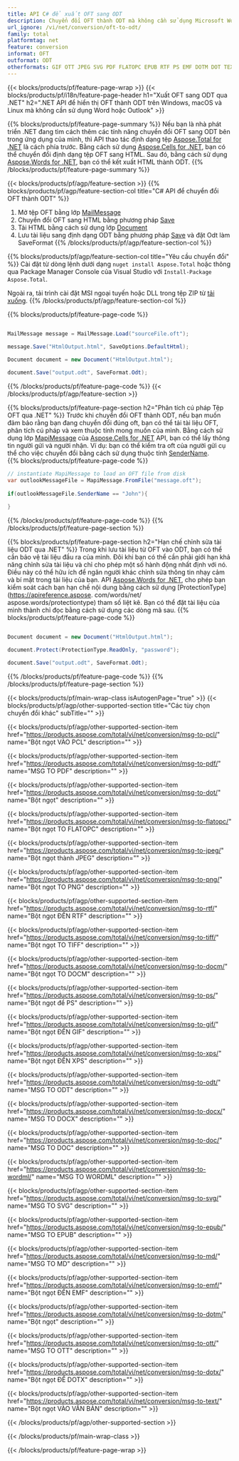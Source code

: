 ```yaml
---
title: API C# để xuất OFT sang ODT
description: Chuyển đổi OFT thành ODT mà không cần sử dụng Microsoft Word hoặc Outlook trên .NET
url_ignore: /vi/net/conversion/oft-to-odt/
family: total
platformtag: net
feature: conversion
informat: OFT
outformat: ODT
otherformats: GIF OTT JPEG SVG PDF FLATOPC EPUB RTF PS EMF DOTM DOT TEXT DOC DOCX DOTX XPS MD DOCM WORDML ODT PNG PCL TIFF
---
```

{{< blocks/products/pf/feature-page-wrap >}}
{{< blocks/products/pf/i18n/feature-page-header h1="Xuất OFT sang ODT qua .NET" h2=".NET API để hiển thị OFT thành ODT trên Windows, macOS và Linux mà không cần sử dụng Word hoặc Outlook" >}}

{{% blocks/products/pf/feature-page-summary %}}
Nếu bạn là nhà phát triển .NET đang tìm cách thêm các tính năng chuyển đổi OFT sang ODT bên trong ứng dụng của mình, thì API thao tác định dạng tệp [Aspose.Total for .NET](https://products.aspose.com/total/net/) là cách phía trước. Bằng cách sử dụng [Aspose.Cells for .NET](https://products.aspose.com/oft/net/), bạn có thể chuyển đổi định dạng tệp OFT sang HTML. Sau đó, bằng cách sử dụng [Aspose.Words for .NET](https://products.aspose.com/words/net/), bạn có thể kết xuất HTML thành ODT.
{{% /blocks/products/pf/feature-page-summary  %}}

{{< blocks/products/pf/agp/feature-section >}}
{{% blocks/products/pf/agp/feature-section-col title="C# API để chuyển đổi OFT thành ODT" %}}
1. Mở tệp OFT bằng lớp [MailMessage](https://apireference.aspose.com/oft/net/aspose.oft/mailmessage)
2. Chuyển đổi OFT sang HTML bằng phương pháp [Save](https://apireference.aspose.com/oft/net/aspose.oft.mailmessage/save/methods/3)
3. Tải HTML bằng cách sử dụng lớp [Document](https://apireference.aspose.com/words/net/aspose.words/document)
4. Lưu tài liệu sang định dạng ODT bằng phương pháp [Save](https://apireference.aspose.com/words/net/aspose.words.document/save/methods/4) và đặt Odt làm SaveFormat
{{% /blocks/products/pf/agp/feature-section-col %}}

{{% blocks/products/pf/agp/feature-section-col title="Yêu cầu chuyển đổi" %}}
Cài đặt từ dòng lệnh dưới dạng ```nuget install Aspose.Total``` hoặc thông qua Package Manager Console của Visual Studio với ```Install-Package Aspose.Total```.

Ngoài ra, tải trình cài đặt MSI ngoại tuyến hoặc DLL trong tệp ZIP từ [tải xuống](https://downloads.aspose.com/total/net).
{{% /blocks/products/pf/agp/feature-section-col %}}

{{% blocks/products/pf/feature-page-code %}}

```cs

MailMessage message = MailMessage.Load("sourceFile.oft");
 
message.Save("HtmlOutput.html", SaveOptions.DefaultHtml);

Document document = new Document("HtmlOutput.html");

document.Save("output.odt", SaveFormat.Odt); 
```

{{% /blocks/products/pf/feature-page-code %}}
{{< /blocks/products/pf/agp/feature-section >}}

{{% blocks/products/pf/feature-page-section  h2="Phân tích cú pháp Tệp OFT qua .NET" %}}
Trước khi chuyển đổi OFT thành ODT, nếu bạn muốn đảm bảo rằng bạn đang chuyển đổi đúng oft, bạn có thể tải tài liệu OFT, phân tích cú pháp và xem thuộc tính mong muốn của mình. Bằng cách sử dụng lớp [MapiMessage](https://apireference.aspose.com/oft/net/aspose.oft.mapi/mapimessage) của [Aspose.Cells for .NET](https://products.aspose.com/oft/net/) API, bạn có thể lấy thông tin người gửi và người nhận. Ví dụ: bạn có thể kiểm tra oft của người gửi cụ thể cho việc chuyển đổi bằng cách sử dụng thuộc tính [SenderName](https://apireference.aspose.com/oft/net/aspose.oft.mapi/mapimessage/properties/sendername).  
{{% blocks/products/pf/feature-page-code %}}

```cs
// instantiate MapiMessage to load an OFT file from disk
var outlookMessageFile = MapiMessage.FromFile("message.oft");
 
if(outlookMessageFile.SenderName == "John"){
    
}
```

{{% /blocks/products/pf/feature-page-code  %}}
{{% /blocks/products/pf/feature-page-section %}}

{{% blocks/products/pf/feature-page-section  h2="Hạn chế chỉnh sửa tài liệu ODT qua .NET" %}}
Trong khi lưu tài liệu từ OFT vào ODT, bạn có thể cần bảo vệ tài liệu đầu ra của mình. Đôi khi bạn có thể cần phải giới hạn khả năng chỉnh sửa tài liệu và chỉ cho phép một số hành động nhất định với nó. Điều này có thể hữu ích để ngăn người khác chỉnh sửa thông tin nhạy cảm và bí mật trong tài liệu của bạn. API [Aspose.Words for .NET](https://products.aspose.com/words/net/), cho phép bạn kiểm soát cách bạn hạn chế nội dung bằng cách sử dụng [ProtectionType](https://apireference.aspose. com/words/net/ aspose.words/protectiontype) tham số liệt kê. Bạn có thể đặt tài liệu của mình thành chỉ đọc bằng cách sử dụng các dòng mã sau. 
{{% blocks/products/pf/feature-page-code %}}

```cs

Document document = new Document("HtmlOutput.html");

document.Protect(ProtectionType.ReadOnly, "password");

document.Save("output.odt", SaveFormat.Odt);  
```

{{% /blocks/products/pf/feature-page-code  %}}
{{% /blocks/products/pf/feature-page-section %}}

{{< blocks/products/pf/main-wrap-class isAutogenPage="true" >}}
{{< blocks/products/pf/agp/other-supported-section title="Các tùy chọn chuyển đổi khác" subTitle="" >}}

{{< blocks/products/pf/agp/other-supported-section-item href="https://products.aspose.com/total/vi/net/conversion/msg-to-pcl/" name="Bột ngọt VÀO PCL" description="" >}}

{{< blocks/products/pf/agp/other-supported-section-item href="https://products.aspose.com/total/vi/net/conversion/msg-to-pdf/" name="MSG TO PDF" description="" >}}

{{< blocks/products/pf/agp/other-supported-section-item href="https://products.aspose.com/total/vi/net/conversion/msg-to-dot/" name="Bột ngọt" description="" >}}

{{< blocks/products/pf/agp/other-supported-section-item href="https://products.aspose.com/total/vi/net/conversion/msg-to-flatopc/" name="Bột ngọt TO FLATOPC" description="" >}}

{{< blocks/products/pf/agp/other-supported-section-item href="https://products.aspose.com/total/vi/net/conversion/msg-to-jpeg/" name="Bột ngọt thành JPEG" description="" >}}

{{< blocks/products/pf/agp/other-supported-section-item href="https://products.aspose.com/total/vi/net/conversion/msg-to-png/" name="Bột ngọt TO PNG" description="" >}}

{{< blocks/products/pf/agp/other-supported-section-item href="https://products.aspose.com/total/vi/net/conversion/msg-to-rtf/" name="Bột ngọt ĐẾN RTF" description="" >}}

{{< blocks/products/pf/agp/other-supported-section-item href="https://products.aspose.com/total/vi/net/conversion/msg-to-tiff/" name="Bột ngọt TO TIFF" description="" >}}

{{< blocks/products/pf/agp/other-supported-section-item href="https://products.aspose.com/total/vi/net/conversion/msg-to-docm/" name="Bột ngọt TO DOCM" description="" >}}

{{< blocks/products/pf/agp/other-supported-section-item href="https://products.aspose.com/total/vi/net/conversion/msg-to-ps/" name="Bột ngọt để PS" description="" >}}

{{< blocks/products/pf/agp/other-supported-section-item href="https://products.aspose.com/total/vi/net/conversion/msg-to-gif/" name="Bột ngọt ĐẾN GIF" description="" >}}

{{< blocks/products/pf/agp/other-supported-section-item href="https://products.aspose.com/total/vi/net/conversion/msg-to-xps/" name="Bột ngọt ĐẾN XPS" description="" >}}

{{< blocks/products/pf/agp/other-supported-section-item href="https://products.aspose.com/total/vi/net/conversion/msg-to-odt/" name="MSG TO ODT" description="" >}}

{{< blocks/products/pf/agp/other-supported-section-item href="https://products.aspose.com/total/vi/net/conversion/msg-to-docx/" name="MSG TO DOCX" description="" >}}

{{< blocks/products/pf/agp/other-supported-section-item href="https://products.aspose.com/total/vi/net/conversion/msg-to-doc/" name="MSG TO DOC" description="" >}}

{{< blocks/products/pf/agp/other-supported-section-item href="https://products.aspose.com/total/vi/net/conversion/msg-to-wordml/" name="MSG TO WORDML" description="" >}}

{{< blocks/products/pf/agp/other-supported-section-item href="https://products.aspose.com/total/vi/net/conversion/msg-to-svg/" name="MSG TO SVG" description="" >}}

{{< blocks/products/pf/agp/other-supported-section-item href="https://products.aspose.com/total/vi/net/conversion/msg-to-epub/" name="MSG TO EPUB" description="" >}}

{{< blocks/products/pf/agp/other-supported-section-item href="https://products.aspose.com/total/vi/net/conversion/msg-to-md/" name="MSG TO MD" description="" >}}

{{< blocks/products/pf/agp/other-supported-section-item href="https://products.aspose.com/total/vi/net/conversion/msg-to-emf/" name="Bột ngọt ĐẾN EMF" description="" >}}

{{< blocks/products/pf/agp/other-supported-section-item href="https://products.aspose.com/total/vi/net/conversion/msg-to-dotm/" name="Bột ngọt" description="" >}}

{{< blocks/products/pf/agp/other-supported-section-item href="https://products.aspose.com/total/vi/net/conversion/msg-to-ott/" name="MSG TO OTT" description="" >}}

{{< blocks/products/pf/agp/other-supported-section-item href="https://products.aspose.com/total/vi/net/conversion/msg-to-dotx/" name="Bột ngọt ĐỂ DOTX" description="" >}}

{{< blocks/products/pf/agp/other-supported-section-item href="https://products.aspose.com/total/vi/net/conversion/msg-to-text/" name="Bột ngọt VÀO VĂN BẢN" description="" >}}



{{< /blocks/products/pf/agp/other-supported-section >}}

{{< /blocks/products/pf/main-wrap-class >}}

{{< /blocks/products/pf/feature-page-wrap >}}